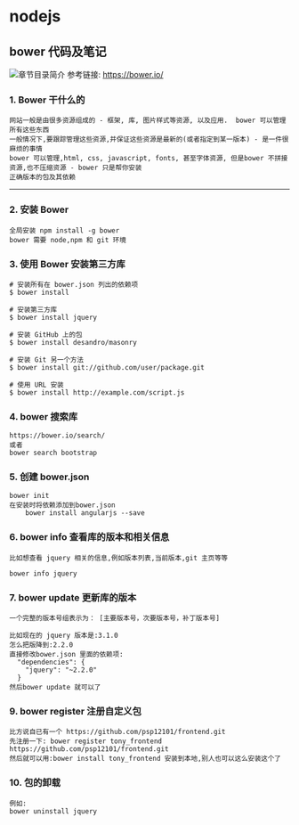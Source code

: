 # nodejs
## bower 代码及笔记
![章节目录简介](http://www.denglm.com/images/backtotop.png)
参考链接: https://bower.io/

### 1. Bower  干什么的

    网站一般是由很多资源组成的 - 框架, 库, 图片样式等资源, 以及应用.  bower 可以管理所有这些东西
    一般情况下,要跟踪管理这些资源,并保证这些资源是最新的(或者指定到某一版本) - 是一件很麻烦的事情
    bower 可以管理,html, css, javascript, fonts, 甚至字体资源, 但是bower 不拼接资源,也不压缩资源 - bower 只是帮你安装
    正确版本的包及其依赖

---

### 2. 安装 Bower

    全局安装 npm install -g bower
    bower 需要 node,npm 和 git 环境

### 3. 使用 Bower 安装第三方库

    # 安装所有在 bower.json 列出的依赖项
    $ bower install

    # 安装第三方库
    $ bower install jquery

    # 安装 GitHub 上的包
    $ bower install desandro/masonry

    # 安装 Git 另一个方法
    $ bower install git://github.com/user/package.git

    # 使用 URL 安装
    $ bower install http://example.com/script.js

### 4. bower 搜索库

    https://bower.io/search/
    或者
    bower search bootstrap

### 5. 创建 bower.json

    bower init
    在安装时将依赖添加到bower.json
        bower install angularjs --save

### 6. bower info 查看库的版本和相关信息

    比如想查看 jquery 相关的信息,例如版本列表,当前版本,git 主页等等

    bower info jquery

### 7. bower update 更新库的版本

    一个完整的版本号组表示为： [主要版本号，次要版本号，补丁版本号]

    比如现在的 jquery 版本是:3.1.0
    怎么把版降到:2.2.0
    直接修改bower.json 里面的依赖项:
      "dependencies": {
        "jquery": "~2.2.0"
      }
    然后bower update 就可以了

### 9. bower register 注册自定义包

    比方说自已有一个 https://github.com/psp12101/frontend.git
    先注册一下: bower register tony_frontend https://github.com/psp12101/frontend.git
    然后就可以用:bower install tony_frontend 安装到本地,别人也可以这么安装这个了

### 10. 包的卸载

    例如:
    bower uninstall jquery